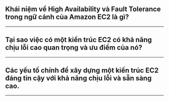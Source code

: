 ## Khái niệm về High Availability và Fault Tolerance trong ngữ cảnh của Amazon EC2 là gì?

---

## Tại sao việc có một kiến trúc EC2 có khả năng chịu lỗi cao quan trọng và ưu điểm của nó?

---

## Các yếu tố chính để xây dựng một kiến trúc EC2 đáng tin cậy với khả năng chịu lỗi và sẵn sàng cao.

---

